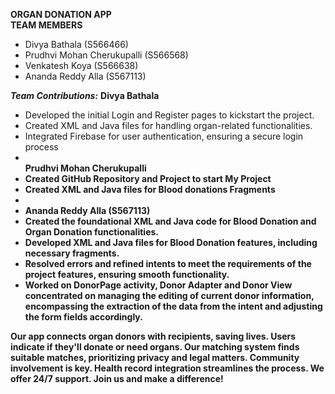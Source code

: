 **ORGAN DONATION APP** <br>
**TEAM MEMBERS**

- Divya Bathala (S566466)
- Prudhvi Mohan Cherukupalli (S566568)
- Venkatesh Koya (S566638)
- Ananda Reddy Alla (S567113)

***Team Contributions:***
  <b> Divya Bathala </b>
 - Developed the initial Login and Register pages to kickstart the project.
 - Created XML and Java files for handling organ-related functionalities.
 - Integrated Firebase for user authentication, ensuring a secure login process
 - <br>
   <b> Prudhvi Mohan Cherukupalli <b>
- Created GitHub Repository and Project to start My Project
- Created XML and Java files for Blood donations Fragments
- <br>
- <b>Ananda Reddy Alla (S567113)<b>
- Created the foundational XML and Java code for Blood Donation and Organ Donation functionalities.
- Developed XML and Java files for Blood Donation features, including necessary fragments.
- Resolved errors and refined intents to meet the requirements of the project features, ensuring smooth functionality.
- Worked on  DonorPage activity, Donor Adapter and Donor View concentrated on managing the editing of current donor information, encompassing the extraction of the data from the intent and adjusting the form fields accordingly.

   



Our app connects organ donors with recipients, saving lives. Users indicate if they'll donate or need organs. Our matching system finds suitable matches, prioritizing privacy and legal matters. Community involvement is key. Health record integration streamlines the process. We offer 24/7 support. Join us and make a difference!
